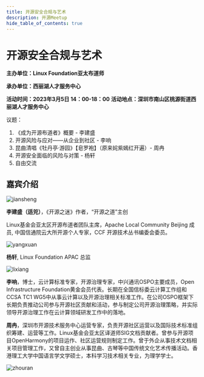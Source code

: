 ```yaml
---
title: 开源安全合规与艺术
description: 开源Meetup
hide_table_of_contents: true
---
```


# 开源安全合规与艺术

__主办单位：Linux Foundation亚太布道师__

__承办单位：西丽湖人才服务中心__

__活动时间：2023年3月5日 14：00-18：00__
__活动地点：深圳市南山区桃源街道西丽湖人才服务中心__

议题：

1. 《成为开源布道者》概要 - 李建盛
2. 开源风险与应对——从企业到社区 - 李响
3. 昆曲清唱《牡丹亭·游园》【皂罗袍】（原来姹紫嫣红开遍）- 周冉
4. 开源安全面临的风险与对策 - 杨轩
5. 自由交流

## 嘉宾介绍

![jiansheng](/events/img/lijiansheng.jpg)

**李建盛（适兕）**，《开源之迷》作者，“开源之道”主创

Linux基金会亚太区开源布道者团队主席，Apache Local Community Beijing 成员, 中国信通院云大所开源个人专家，CCF 开源技术丛书编委会委员。

![yangxuan](/events/img/yangxuan.png)

**杨轩**, Linux Foundation APAC 总监

![lixiang](/events/img/lixiang.png)

**李响**，博士，云计算标准专家，开源治理专家，中兴通讯OSPO主要成员，Open Infrastructure Foundation黄金会员代表。长期在全国信标委云计算工作组和CCSA TC1 WG5中从事云计算以及开源治理相关标准工作。在公司OSPO框架下长期负责推动公司参与开源社区贡献和活动，参与制定公司开源治理策略，并实际领导开源治理工作在云计算领域研发工作中的落地。

**周冉**，深圳市开源技术服务中心运营专家，负责开源社区运营以及国际技术标准组织筹建、运营等工作。Linux基金会亚太区译道师SIG文档贡献者。曾参与开源项目OpenHarmony的项目运作、社区运营规则制定工作。曾于外企从事技术文档相关项目管理工作，又曾自主创业从事昆曲、古琴等中国传统文化艺术传播活动。香港理工大学中国语言学文学硕士，本科学习技术相关专业，为理学学士。

![zhouran](/events/img/zhouran.jpg)
